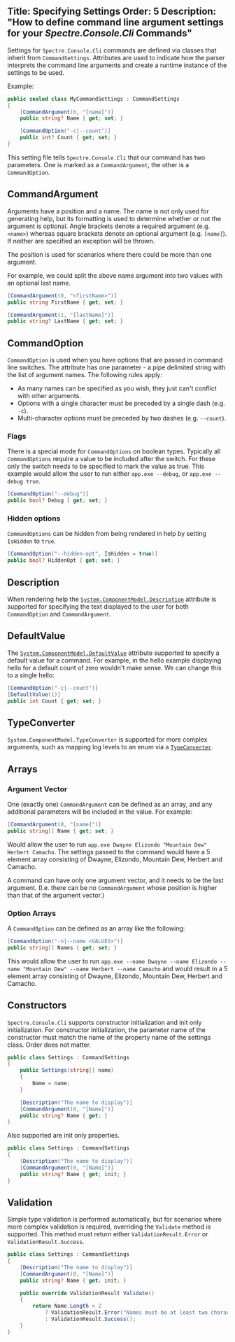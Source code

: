 Title: Specifying Settings
Order: 5
Description: "How to define command line argument settings for your *Spectre.Console.Cli* Commands"
---

Settings for `Spectre.Console.Cli` commands are defined via classes that inherit from `CommandSettings`. Attributes are used to indicate how the parser interprets the command line arguments and create a runtime instance of the settings to be used.

Example:

```csharp
public sealed class MyCommandSettings : CommandSettings
{
    [CommandArgument(0, "[name]")]
    public string? Name { get; set; }

    [CommandOption("-c|--count")]
    public int? Count { get; set; }
}
```

This setting file tells `Spectre.Console.Cli` that our command has two parameters. One is marked as a `CommandArgument`, the other is a `CommandOption`.

## CommandArgument

Arguments have a position and a name. The name is not only used for generating help, but its formatting is used to determine whether or not the argument is optional. Angle brackets denote a required argument (e.g. `<name>`) whereas square brackets denote an optional argument (e.g. `[name]`). If neither are specified an exception will be thrown.

The position is used for scenarios where there could be more than one argument.

For example, we could split the above name argument into two values with an optional last name.

```csharp
[CommandArgument(0, "<firstName>")]
public string FirstName { get; set; }

[CommandArgument(1, "[lastName]")]
public string? LastName { get; set; }
```

## CommandOption

`CommandOption` is used when you have options that are passed in command line switches. The attribute has one parameter - a pipe delimited string with the list of argument names. The following rules apply:

* As many names can be specified as you wish, they just can't conflict with other arguments.
* Options with a single character must be preceded by a single dash (e.g. `-c`).
* Multi-character options must be preceded by two dashes (e.g. `--count`).

### Flags

There is a special mode for `CommandOptions` on boolean types. Typically all `CommandOptions` require a value to be included after the switch. For these only the switch needs to be specified to mark the value as true. This example would allow the user to run either `app.exe --debug`, or `app.exe --debug true`.

```csharp
[CommandOption("--debug")]
public bool? Debug { get; set; }
```

### Hidden options

`CommandOptions` can be hidden from being rendered in help by setting `IsHidden` to `true`.

```csharp
[CommandOption("--hidden-opt", IsHidden = true)]
public bool? HiddenOpt { get; set; }
```

## Description

When rendering help the [`System.ComponentModel.Description`](https://docs.microsoft.com/en-us/dotnet/api/system.componentmodel.descriptionattribute?view=net-5.0) attribute is supported for specifying the text displayed to the user for both `CommandOption` and `CommandArgument`.

## DefaultValue

The [`System.ComponentModel.DefaultValue`](https://docs.microsoft.com/en-us/dotnet/api/system.componentmodel.defaultvalueattribute?view=net-5.0) attribute supported to specify a default value for a command. For example, in the hello example displaying hello for a default count of zero wouldn't make sense. We can change this to a single hello:

```csharp
[CommandOption("-c|--count")]
[DefaultValue(1)]
public int Count { get; set; }
```

## TypeConverter

`System.ComponentModel.TypeConverter` is supported for more complex arguments, such as mapping log levels to an enum via a [`TypeConverter`](https://docs.microsoft.com/en-us/dotnet/api/system.componentmodel.typeconverter?view=net-5.0).

## Arrays

### Argument Vector

One (exactly one) `CommandArgument` can be defined as an array, and any additional parameters will be included in the value. For example:

```csharp
[CommandArgument(0, "[name]")]
public string[] Name { get; set; }
```

Would allow the user to run `app.exe Dwayne Elizondo "Mountain Dew" Herbert Camacho`. The settings passed to the command would have a 5 element array consisting of Dwayne, Elizondo, Mountain Dew, Herbert and Camacho.

A command can have only one argument vector, and it needs to be the last argument. (I.e. there can be no `CommandArgument` whose position is higher than that of the argument vector.)

### Option Arrays

A `CommandOption` can be defined as an array like the following:

```csharp
[CommandOption("-n|--name <VALUES>")]
public string[] Names { get; set; }
```

This would allow the user to run `app.exe --name Dwayne --name Elizondo --name "Mountain Dew" --name Herbert --name Camacho` and would result in a 5 element array consisting of Dwayne, Elizondo, Mountain Dew, Herbert and Camacho.

## Constructors

`Spectre.Console.Cli` supports constructor initialization and init only initialization. For constructor initialization, the parameter name of the constructor must match the name of the property name of the settings class. Order does not matter.

```csharp
public class Settings : CommandSettings
{
    public Settings(string[] name)
    {
        Name = name;
    }

    [Description("The name to display")]
    [CommandArgument(0, "[Name]")]
    public string? Name { get; }
}
```

Also supported are init only properties.

```csharp
public class Settings : CommandSettings
{
    [Description("The name to display")]
    [CommandArgument(0, "[Name]")]
    public string? Name { get; init; }
}
```

## Validation

Simple type validation is performed automatically, but for scenarios where more complex validation is required, overriding the `Validate` method is supported. This method must return either `ValidationResult.Error` or `ValidationResult.Success`.

```csharp
public class Settings : CommandSettings
{
    [Description("The name to display")]
    [CommandArgument(0, "[Name]")]
    public string? Name { get; init; }

    public override ValidationResult Validate()
    {
        return Name.Length < 2
            ? ValidationResult.Error("Names must be at least two characters long")
            : ValidationResult.Success();
    }
}
```
